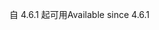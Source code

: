 <span data-ttu-id="4dc51-101">自 4.6.1 起可用</span><span class="sxs-lookup"><span data-stu-id="4dc51-101">Available since 4.6.1</span></span>